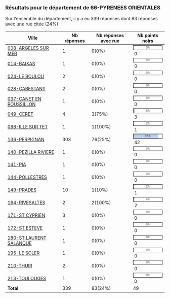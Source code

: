 ### Résultats pour le département de 66-PYRENEES ORIENTALES

Sur l'ensemble du département, il y a eu 339 réponses dont 83 réponses avec une rue citée (24%)

| Ville | Nb réponses | Nb réponses avec rue | Nb points noirs |
|-------------|-------------|----------------------|-----------------|
|<a href='008-ARGELES SUR MER.md'>008-ARGELES SUR MER</a>|1|0(0%)|<img src="../../img/bar_0.gif" />&nbsp;0|
|<a href='014-BAIXAS.md'>014-BAIXAS</a>|1|0(0%)|<img src="../../img/bar_0.gif" />&nbsp;0|
|<a href='024-LE BOULOU.md'>024-LE BOULOU</a>|2|0(0%)|<img src="../../img/bar_0.gif" />&nbsp;0|
|<a href='028-CABESTANY.md'>028-CABESTANY</a>|2|0(0%)|<img src="../../img/bar_0.gif" />&nbsp;0|
|<a href='037-CANET EN ROUSSILLON.md'>037-CANET EN ROUSSILLON</a>|1|0(0%)|<img src="../../img/bar_0.gif" />&nbsp;0|
|<a href='049-CERET.md'>049-CERET</a>|4|3(75%)|<img src="../../img/bar_6.gif" />&nbsp;3|
|<a href='088-ILLE SUR TET.md'>088-ILLE SUR TET</a>|1|1(100%)|<img src="../../img/bar_2.gif" />&nbsp;1|
|<a href='136-PERPIGNAN.md'>136-PERPIGNAN</a>|303|76(25%)|<img src="../../img/bar_85.gif" />&nbsp;42|
|<a href='140-PEZILLA RIVIERE.md'>140-PEZILLA RIVIERE</a>|1|0(0%)|<img src="../../img/bar_0.gif" />&nbsp;0|
|<a href='141-PIA.md'>141-PIA</a>|1|0(0%)|<img src="../../img/bar_0.gif" />&nbsp;0|
|<a href='144-POLLESTRES.md'>144-POLLESTRES</a>|1|0(0%)|<img src="../../img/bar_0.gif" />&nbsp;0|
|<a href='149-PRADES.md'>149-PRADES</a>|10|1(10%)|<img src="../../img/bar_2.gif" />&nbsp;1|
|<a href='164-RIVESALTES.md'>164-RIVESALTES</a>|2|2(100%)|<img src="../../img/bar_4.gif" />&nbsp;2|
|<a href='171-ST CYPRIEN.md'>171-ST CYPRIEN</a>|3|0(0%)|<img src="../../img/bar_0.gif" />&nbsp;0|
|<a href='172-ST ESTEVE.md'>172-ST ESTEVE</a>|1|0(0%)|<img src="../../img/bar_0.gif" />&nbsp;0|
|<a href='180-ST LAURENT SALANQUE.md'>180-ST LAURENT SALANQUE</a>|1|0(0%)|<img src="../../img/bar_0.gif" />&nbsp;0|
|<a href='195-LE SOLER.md'>195-LE SOLER</a>|1|0(0%)|<img src="../../img/bar_0.gif" />&nbsp;0|
|<a href='210-THUIR.md'>210-THUIR</a>|2|0(0%)|<img src="../../img/bar_0.gif" />&nbsp;0|
|<a href='213-TOULOUGES.md'>213-TOULOUGES</a>|1|0(0%)|<img src="../../img/bar_0.gif" />&nbsp;0|
| **Total** |339|83(24%)|49|
